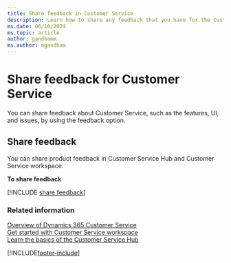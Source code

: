 ```yaml
---
title: Share feedback in Customer Service
description: Learn how to share any feedback that you have for the Customer Service Hub app.
ms.date: 06/10/2024
ms.topic: article
author: gandhamm
ms.author: mgandham
---
```


# Share feedback for Customer Service

You can share feedback about Customer Service, such as the features, UI, and issues, by using the feedback option.

## Share feedback

You can share product feedback in Customer Service Hub and Customer Service workspace.

**To share feedback**

[!INCLUDE [share feedback](../../includes/share-feedback.md)]
 
### Related information

[Overview of Dynamics 365 Customer Service](../administer/overview.md)                                                                                                    
[Get started with Customer Service workspace](../administer/overview.md)                                                                                                                
[Learn the basics of the Customer Service Hub](../implement/customer-service-hub-user-guide-basics.md)                                                                                   

[!INCLUDE[footer-include](../../includes/footer-banner.md)]
